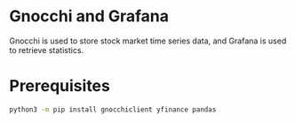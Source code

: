 # Gnocchi and Grafana
Gnocchi is used to store stock market time series data, and Grafana is used to
retrieve statistics.

# Prerequisites
```bash
python3 -m pip install gnocchiclient yfinance pandas
```
